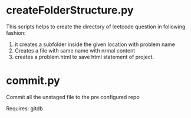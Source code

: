 # createFolderStructure.py

This scripts helps to create the directory of leetcode question in following fashion:
1. it creates a subfolder inside the given location with problem name
2. Creates a file with same name with nrmal content
3. creates a problem.html to save html statement of project.

# commit.py
Commit all the unstaged file to the pre configured repo

Requires:
gitdb
